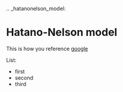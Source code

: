 
.. _hatanonelson_model:

# Hatano-Nelson model

This is how you reference [google](https://google.com)

List:
- first
- second
- third